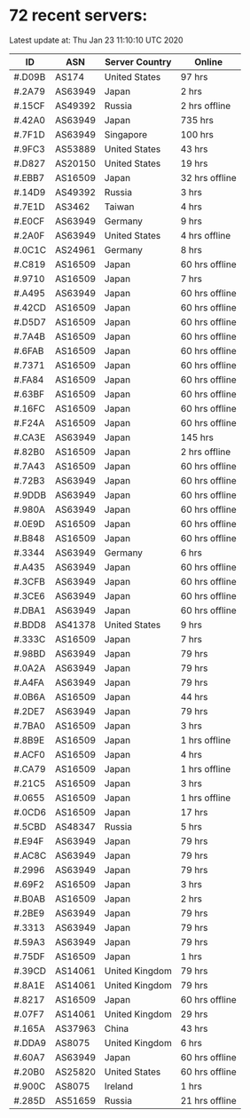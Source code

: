 # 72 recent servers:

Latest update at: Thu Jan 23 11:10:10 UTC 2020

| ID | ASN | Server Country | Online |
| -- | --- | -------------- | ------ |
| #.D09B | AS174 | United States | 97 hrs |
| #.2A79 | AS63949 | Japan | 2 hrs |
| #.15CF | AS49392 | Russia | 2 hrs offline |
| #.42A0 | AS63949 | Japan | 735 hrs |
| #.7F1D | AS63949 | Singapore | 100 hrs |
| #.9FC3 | AS53889 | United States | 43 hrs |
| #.D827 | AS20150 | United States | 19 hrs |
| #.EBB7 | AS16509 | Japan | 32 hrs offline |
| #.14D9 | AS49392 | Russia | 3 hrs |
| #.7E1D | AS3462 | Taiwan | 4 hrs |
| #.E0CF | AS63949 | Germany | 9 hrs |
| #.2A0F | AS63949 | United States | 4 hrs offline |
| #.0C1C | AS24961 | Germany | 8 hrs |
| #.C819 | AS16509 | Japan | 60 hrs offline |
| #.9710 | AS16509 | Japan | 7 hrs |
| #.A495 | AS63949 | Japan | 60 hrs offline |
| #.42CD | AS16509 | Japan | 60 hrs offline |
| #.D5D7 | AS16509 | Japan | 60 hrs offline |
| #.7A4B | AS16509 | Japan | 60 hrs offline |
| #.6FAB | AS16509 | Japan | 60 hrs offline |
| #.7371 | AS16509 | Japan | 60 hrs offline |
| #.FA84 | AS16509 | Japan | 60 hrs offline |
| #.63BF | AS16509 | Japan | 60 hrs offline |
| #.16FC | AS16509 | Japan | 60 hrs offline |
| #.F24A | AS16509 | Japan | 60 hrs offline |
| #.CA3E | AS63949 | Japan | 145 hrs |
| #.82B0 | AS16509 | Japan | 2 hrs offline |
| #.7A43 | AS16509 | Japan | 60 hrs offline |
| #.72B3 | AS63949 | Japan | 60 hrs offline |
| #.9DDB | AS63949 | Japan | 60 hrs offline |
| #.980A | AS63949 | Japan | 60 hrs offline |
| #.0E9D | AS16509 | Japan | 60 hrs offline |
| #.B848 | AS16509 | Japan | 60 hrs offline |
| #.3344 | AS63949 | Germany | 6 hrs |
| #.A435 | AS63949 | Japan | 60 hrs offline |
| #.3CFB | AS63949 | Japan | 60 hrs offline |
| #.3CE6 | AS63949 | Japan | 60 hrs offline |
| #.DBA1 | AS63949 | Japan | 60 hrs offline |
| #.BDD8 | AS41378 | United States | 9 hrs |
| #.333C | AS16509 | Japan | 7 hrs |
| #.98BD | AS63949 | Japan | 79 hrs |
| #.0A2A | AS63949 | Japan | 79 hrs |
| #.A4FA | AS63949 | Japan | 79 hrs |
| #.0B6A | AS16509 | Japan | 44 hrs |
| #.2DE7 | AS63949 | Japan | 79 hrs |
| #.7BA0 | AS16509 | Japan | 3 hrs |
| #.8B9E | AS16509 | Japan | 1 hrs offline |
| #.ACF0 | AS16509 | Japan | 4 hrs |
| #.CA79 | AS16509 | Japan | 1 hrs offline |
| #.21C5 | AS16509 | Japan | 3 hrs |
| #.0655 | AS16509 | Japan | 1 hrs offline |
| #.0CD6 | AS16509 | Japan | 17 hrs |
| #.5CBD | AS48347 | Russia | 5 hrs |
| #.E94F | AS63949 | Japan | 79 hrs |
| #.AC8C | AS63949 | Japan | 79 hrs |
| #.2996 | AS63949 | Japan | 79 hrs |
| #.69F2 | AS16509 | Japan | 3 hrs |
| #.B0AB | AS16509 | Japan | 2 hrs |
| #.2BE9 | AS63949 | Japan | 79 hrs |
| #.3313 | AS63949 | Japan | 79 hrs |
| #.59A3 | AS63949 | Japan | 79 hrs |
| #.75DF | AS16509 | Japan | 1 hrs |
| #.39CD | AS14061 | United Kingdom | 79 hrs |
| #.8A1E | AS14061 | United Kingdom | 79 hrs |
| #.8217 | AS16509 | Japan | 60 hrs offline |
| #.07F7 | AS14061 | United Kingdom | 29 hrs |
| #.165A | AS37963 | China | 43 hrs |
| #.DDA9 | AS8075 | United Kingdom | 6 hrs |
| #.60A7 | AS63949 | Japan | 60 hrs offline |
| #.20B0 | AS25820 | United States | 60 hrs offline |
| #.900C | AS8075 | Ireland | 1 hrs |
| #.285D | AS51659 | Russia | 21 hrs offline |

